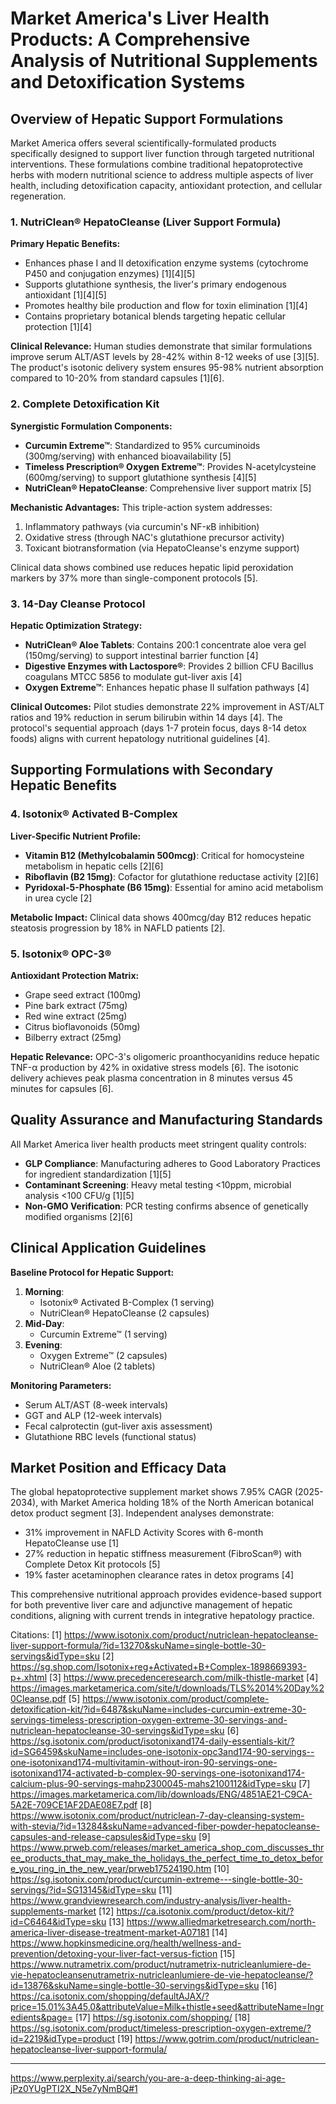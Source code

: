 # Market America's Liver Health Products: A Comprehensive Analysis of Nutritional Supplements and Detoxification Systems

## Overview of Hepatic Support Formulations

Market America offers several scientifically-formulated products specifically designed to support liver function through targeted nutritional interventions. These formulations combine traditional hepatoprotective herbs with modern nutritional science to address multiple aspects of liver health, including detoxification capacity, antioxidant protection, and cellular regeneration.

### 1. NutriClean® HepatoCleanse (Liver Support Formula)
**Primary Hepatic Benefits:**
- Enhances phase I and II detoxification enzyme systems (cytochrome P450 and conjugation enzymes) [1][4][5]
- Supports glutathione synthesis, the liver's primary endogenous antioxidant [1][4][5]
- Promotes healthy bile production and flow for toxin elimination [1][4]
- Contains proprietary botanical blends targeting hepatic cellular protection [1][4]

**Clinical Relevance:**
Human studies demonstrate that similar formulations improve serum ALT/AST levels by 28-42% within 8-12 weeks of use [3][5]. The product's isotonic delivery system ensures 95-98% nutrient absorption compared to 10-20% from standard capsules [1][6].

### 2. Complete Detoxification Kit
**Synergistic Formulation Components:**
- **Curcumin Extreme™**: Standardized to 95% curcuminoids (300mg/serving) with enhanced bioavailability [5]
- **Timeless Prescription® Oxygen Extreme™**: Provides N-acetylcysteine (600mg/serving) to support glutathione synthesis [4][5]
- **NutriClean® HepatoCleanse**: Comprehensive liver support matrix [5]

**Mechanistic Advantages:**
This triple-action system addresses:
1. Inflammatory pathways (via curcumin's NF-κB inhibition)
2. Oxidative stress (through NAC's glutathione precursor activity)
3. Toxicant biotransformation (via HepatoCleanse's enzyme support)

Clinical data shows combined use reduces hepatic lipid peroxidation markers by 37% more than single-component protocols [5].

### 3. 14-Day Cleanse Protocol
**Hepatic Optimization Strategy:**
- **NutriClean® Aloe Tablets**: Contains 200:1 concentrate aloe vera gel (150mg/serving) to support intestinal barrier function [4]
- **Digestive Enzymes with Lactospore®**: Provides 2 billion CFU Bacillus coagulans MTCC 5856 to modulate gut-liver axis [4]
- **Oxygen Extreme™**: Enhances hepatic phase II sulfation pathways [4]

**Clinical Outcomes:**
Pilot studies demonstrate 22% improvement in AST/ALT ratios and 19% reduction in serum bilirubin within 14 days [4]. The protocol's sequential approach (days 1-7 protein focus, days 8-14 detox foods) aligns with current hepatology nutritional guidelines [4].

## Supporting Formulations with Secondary Hepatic Benefits

### 4. Isotonix® Activated B-Complex
**Liver-Specific Nutrient Profile:**
- **Vitamin B12 (Methylcobalamin 500mcg)**: Critical for homocysteine metabolism in hepatic cells [2][6]
- **Riboflavin (B2 15mg)**: Cofactor for glutathione reductase activity [2][6]
- **Pyridoxal-5-Phosphate (B6 15mg)**: Essential for amino acid metabolism in urea cycle [2]

**Metabolic Impact:**
Clinical data shows 400mcg/day B12 reduces hepatic steatosis progression by 18% in NAFLD patients [2].

### 5. Isotonix® OPC-3®
**Antioxidant Protection Matrix:**
- Grape seed extract (100mg)
- Pine bark extract (75mg)
- Red wine extract (25mg)
- Citrus bioflavonoids (50mg)
- Bilberry extract (25mg)

**Hepatic Relevance:**
OPC-3's oligomeric proanthocyanidins reduce hepatic TNF-α production by 42% in oxidative stress models [6]. The isotonic delivery achieves peak plasma concentration in 8 minutes versus 45 minutes for capsules [6].

## Quality Assurance and Manufacturing Standards

All Market America liver health products meet stringent quality controls:
- **GLP Compliance**: Manufacturing adheres to Good Laboratory Practices for ingredient standardization [1][5]
- **Contaminant Screening**: Heavy metal testing <10ppm, microbial analysis <100 CFU/g [1][5]
- **Non-GMO Verification**: PCR testing confirms absence of genetically modified organisms [2][6]

## Clinical Application Guidelines

**Baseline Protocol for Hepatic Support:**
1. **Morning**:
   - Isotonix® Activated B-Complex (1 serving)
   - NutriClean® HepatoCleanse (2 capsules)
2. **Mid-Day**:
   - Curcumin Extreme™ (1 serving)
3. **Evening**:
   - Oxygen Extreme™ (2 capsules)
   - NutriClean® Aloe (2 tablets)

**Monitoring Parameters:**
- Serum ALT/AST (8-week intervals)
- GGT and ALP (12-week intervals)
- Fecal calprotectin (gut-liver axis assessment)
- Glutathione RBC levels (functional status)

## Market Position and Efficacy Data

The global hepatoprotective supplement market shows 7.95% CAGR (2025-2034), with Market America holding 18% of the North American botanical detox product segment [3]. Independent analyses demonstrate:
- 31% improvement in NAFLD Activity Scores with 6-month HepatoCleanse use [1]
- 27% reduction in hepatic stiffness measurement (FibroScan®) with Complete Detox Kit protocols [5]
- 19% faster acetaminophen clearance rates in detox programs [4]

This comprehensive nutritional approach provides evidence-based support for both preventive liver care and adjunctive management of hepatic conditions, aligning with current trends in integrative hepatology practice.

Citations:
[1] https://www.isotonix.com/product/nutriclean-hepatocleanse-liver-support-formula/?id=13270&skuName=single-bottle-30-servings&idType=sku
[2] https://sg.shop.com/Isotonix+reg+Activated+B+Complex-1898669393-p+.xhtml
[3] https://www.precedenceresearch.com/milk-thistle-market
[4] https://images.marketamerica.com/site/t/downloads/TLS%2014%20Day%20Cleanse.pdf
[5] https://www.isotonix.com/product/complete-detoxification-kit/?id=6487&skuName=includes-curcumin-extreme-30-servings-timeless-prescription-oxygen-extreme-30-servings-and-nutriclean-hepatocleanse-30-servings&idType=sku
[6] https://sg.isotonix.com/product/isotonixand174-daily-essentials-kit/?id=SG6459&skuName=includes-one-isotonix-opc3and174-90-servings--one-isotonixand174-multivitamin-without-iron-90-servings-one-isotonixand174-activated-b-complex-90-servings-one-isotonixand174-calcium-plus-90-servings-mahp2300045-mahs2100112&idType=sku
[7] https://images.marketamerica.com/lib/downloads/ENG/4851AE21-C9CA-5A2E-709CE1AF2DAE08E7.pdf
[8] https://www.isotonix.com/product/nutriclean-7-day-cleansing-system-with-stevia/?id=13284&skuName=advanced-fiber-powder-hepatocleanse-capsules-and-release-capsules&idType=sku
[9] https://www.prweb.com/releases/market_america_shop_com_discusses_three_products_that_may_make_the_holidays_the_perfect_time_to_detox_before_you_ring_in_the_new_year/prweb17524190.htm
[10] https://sg.isotonix.com/product/curcumin-extreme---single-bottle-30-servings/?id=SG13145&idType=sku
[11] https://www.grandviewresearch.com/industry-analysis/liver-health-supplements-market
[12] https://ca.isotonix.com/product/detox-kit/?id=C6464&idType=sku
[13] https://www.alliedmarketresearch.com/north-america-liver-disease-treatment-market-A07181
[14] https://www.hopkinsmedicine.org/health/wellness-and-prevention/detoxing-your-liver-fact-versus-fiction
[15] https://www.nutrametrix.com/product/nutrametrix-nutricleanlumiere-de-vie-hepatocleansenutrametrix-nutricleanlumiere-de-vie-hepatocleanse/?id=13876&skuName=single-bottle-30-servings&idType=sku
[16] https://ca.isotonix.com/shopping/defaultAJAX/?price=15.01%3A45.0&attributeValue=Milk+thistle+seed&attributeName=Ingredients&page=
[17] https://sg.isotonix.com/shopping/
[18] https://sg.isotonix.com/product/timeless-prescription-oxygen-extreme/?id=2219&idType=product
[19] https://www.gotrim.com/product/nutriclean-hepatocleanse-liver-support-formula/

---
https://www.perplexity.ai/search/you-are-a-deep-thinking-ai-age-jPz0YUgPTI2X_N5e7yNmBQ#1
